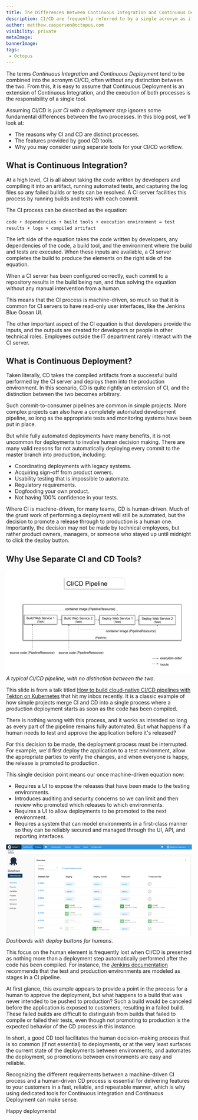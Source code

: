```yaml
---
title: The Differences Between Continuous Integration and Continuous Deployment
description: CI/CD are frequently referred to by a single acronym as if they were a single process. This post looks at the fundamental differences between CI and CD.
author: matthew.casperson@octopus.com
visibility: private
metaImage:
bannerImage:
tags:
 - Octopus
---
```


The terms *Continuous Integration* and *Continuous Deployment* tend to be combined into the acronym CI/CD, often without any distinction between the two. From this, it is easy to assume that Continuous Deployment is an extension of Continuous Integration, and the execution of both processes is the responsibility of a single tool.

Assuming CI/CD is *just CI with a deployment step* ignores some fundamental differences between the two processes. In this blog post, we'll look at:

* The reasons why CI and CD are distinct processes.
* The features provided by good CD tools.
* Why you may consider using separate tools for your CI/CD workflow.

## What is Continuous Integration?

At a high level, CI is all about taking the code written by developers and compiling it into an artifact, running automated tests, and capturing the log files so any failed builds or tests can be resolved. A CI server facilities this process by running builds and tests with each commit.

The CI process can be described as the equation:

`code + dependencies + build tools + execution environment = test results + logs + compiled artifact`

The left side of the equation takes the code written by developers, any dependencies of the code, a build tool, and the environment where the build and tests are executed. When these inputs are available, a CI server completes the build to produce the elements on the right side of the equation.

When a CI server has been configured correctly, each commit to a repository results in the build being run, and thus solving the equation without any manual intervention from a human.

This means that the CI process is machine-driven, so much so that it is common for CI servers to have read-only user interfaces, like the Jenkins Blue Ocean UI.

The other important aspect of the CI equation is that developers provide the inputs, and the outputs are created for developers or people in other technical roles. Employees outside the IT department rarely interact with the CI server.

## What is Continuous Deployment?

Taken literally, CD takes the compiled artifacts from a successful build performed by the CI server and deploys them into the production environment. In this scenario, CD is quite rightly an extension of CI, and the distinction between the two becomes arbitrary.

Such commit-to-consumer pipelines are common in simple projects. More complex projects can also have a completely automated development pipeline, so long as the appropriate tests and monitoring systems have been put in place.

But while fully automated deployments have many benefits, it is not uncommon for deployments to involve human decision making. There are many valid reasons for not automatically deploying every commit to the master branch into production, including:

* Coordinating deployments with legacy systems.
* Acquiring sign-off from product owners.
* Usability testing that is impossible to automate.
* Regulatory requirements.
* Dogfooding your own product.
* Not having 100% confidence in your tests.

Where CI is machine-driven, for many teams, CD is human-driven. Much of the grunt work of performing a deployment will still be automated, but the decision to promote a release through to production is a human one. Importantly, the decision may not be made by technical employees, but rather product owners, managers, or someone who stayed up until midnight to click the deploy button.

## Why Use Separate CI and CD Tools?

![ci-cd-pipeline-diagram](ci-cd-pipeline-diagram.png "width=500")
*A typical CI/CD pipeline, with no distinction between the two.*

This slide is from a talk titled [How to build cloud-native CI/CD pipelines with Tekton on Kubernetes](https://developers.redhat.com/blog/2019/07/22/how-to-build-cloud-native-ci-cd-pipelines-with-tekton-on-kubernetes/?sc_cid=701f2000000RtqCAAS]) that hit my inbox recently. It is a classic example of how simple projects merge CI and CD into a single process where a production deployment starts as soon as the code has been compiled.

There is nothing wrong with this process, and it works as intended so long as every part of the pipeline remains fully automated. But what happens if a human needs to test and approve the application before it's released?

For this decision to be made, the deployment process must be interrupted. For example, we'd first deploy the application to a test environment, allow the appropriate parties to verify the changes, and when everyone is happy, the release is promoted to production.

This single decision point means our once machine-driven equation now:

* Requires a UI to expose the releases that have been made to the testing environments.
* Introduces auditing and security concerns so we can limit and then review who promoted which releases to which environments.
* Requires a UI to allow deployments to be promoted to the next environment.
* Requires a system that can model environments in a first-class manner so they can be reliably secured and managed through the UI, API, and reporting interfaces.

![](dashboard.png "width=500")
*Dashbords with deploy buttons for humans.*

This focus on the human element is frequently lost when CI/CD is presented as nothing more than a deployment step automatically performed after the code has been compiled. For instance, the [Jenkins documentation](https://jenkins.io/doc/pipeline/tour/deployment/#stages-as-deployment-environments) recommends that the test and production environments are modeled as stages in a CI pipeline.

At first glance, this example appears to provide a point in the process for a human to approve the deployment, but what happens to a build that was never intended to be pushed to production?  Such a build would be canceled before the application is exposed to customers, resulting in a failed build. These failed builds are difficult to distinguish from builds that failed to compile or failed their tests, even though not promoting to production is the expected behavior of the CD process in this instance.

In short, a good CD tool facilitates the human decision-making process that is so common (if not essential) to deployments, or at the very least surfaces the current state of the deployments between environments, and automates the deployment, so promotions between environments are easy and reliable.

Recognizing the different requirements between a machine-driven CI process and a human-driven CD process is essential for delivering features to your customers in a fast, reliable, and repeatable manner, which is why using dedicated tools for Continuous Integration and Continuous Deployment can make sense.

Happy deployments!